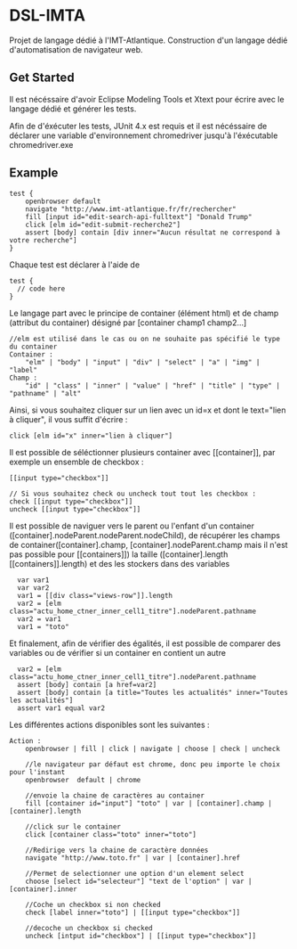 # DSL-IMTA

Projet de langage dédié à l'IMT-Atlantique.
Construction d'un langage dédié d'automatisation de navigateur web.

## Get Started
Il est nécéssaire d'avoir Eclipse Modeling Tools et Xtext pour écrire avec le langage dédié et générer les tests.

Afin de d'éxécuter les tests, JUnit 4.x est requis et il est nécéssaire de déclarer une variable d'environnement chromedriver jusqu'à l'éxécutable chromedriver.exe

## Example

```
test {
	openbrowser default 
   	navigate "http://www.imt-atlantique.fr/fr/rechercher"
	fill [input id="edit-search-api-fulltext"] "Donald Trump" 	
	click [elm id="edit-submit-recherche2"] 
	assert [body] contain [div inner="Aucun résultat ne correspond à votre recherche"]
}
```
Chaque test est déclarer à l'aide de 
```
test {
  // code here
}
```
Le langage part avec le principe de container (élément html) et de champ (attribut du container) désigné par [container champ1 champ2...] 
```
//elm est utilisé dans le cas ou on ne souhaite pas spécifié le type du container
Container :
    "elm" | "body" | "input" | "div" | "select" | "a" | "img" | "label"
Champ :
    "id" | "class" | "inner" | "value" | "href" | "title" | "type" | "pathname" | "alt"

```
Ainsi, si vous souhaitez cliquer sur un lien avec un id=x et dont le text="lien à cliquer", il vous suffit d'écrire :
```
click [elm id="x" inner="lien à cliquer"]
```
Il est possible de séléctionner plusieurs container avec [[container]], par exemple un ensemble de checkbox :
```
[[input type="checkbox"]] 

// Si vous souhaitez check ou uncheck tout tout les checkbox : 
check [[input type="checkbox"]] 
uncheck [[input type="checkbox"]] 
```

Il est possible de naviguer vers le parent ou l'enfant d'un container ([container].nodeParent.nodeParent.nodeChild), de récupérer les champs de container([container].champ, [container].nodeParent.champ mais il n'est pas possible pour [[containers]]) la taille ([container].length [[containers]].length) et des les stockers dans des variables
```
  var var1
  var var2
  var1 = [[div class="views-row"]].length
  var2 = [elm class="actu_home_ctner_inner_cell1_titre"].nodeParent.pathname
  var2 = var1
  var1 = "toto"
```
Et finalement, afin de vérifier des égalités, il est possible de comparer des variables ou de vérifier si un container en contient un autre 
```
  var2 = [elm class="actu_home_ctner_inner_cell1_titre"].nodeParent.pathname
  assert [body] contain [a href=var2]
  assert [body] contain [a title="Toutes les actualités" inner="Toutes les actualités"]
  assert var1 equal var2
```

Les différentes actions disponibles sont les suivantes : 
```
Action :
    openbrowser | fill | click | navigate | choose | check | uncheck
    
    //le navigateur par défaut est chrome, donc peu importe le choix pour l'instant
    openbrowser  default | chrome
    
    //envoie la chaine de caractères au container 
    fill [container id="input"] "toto" | var | [container].champ | [container].length
    
    //click sur le container
    click [container class="toto" inner="toto"]

    //Redirige vers la chaine de caractère données
    navigate "http://www.toto.fr" | var | [container].href

    //Permet de selectionner une option d'un element select
    choose [select id="selecteur"] "text de l'option" | var | [container].inner

    //Coche un checkbox si non checked
    check [label inner="toto"] | [[input type="checkbox"]]

    //decoche un checkbox si checked
    uncheck [intput id="checkbox"] | [[input type="checkbox"]]

```
